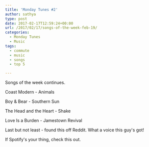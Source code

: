 ```yaml
---
title: 'Monday Tunes #2'
author: sathya
type: post
date: 2017-02-17T12:59:24+00:00
url: /2017/02/17/songs-of-the-week-feb-19/
categories:
  - Monday Tunes
  - Music
tags:
  - commute
  - music
  - songs
  - top 5

---
```

Songs of the week continues.

<!--more-->

Coast Modern - Animals  


Boy & Bear - Southern Sun  


The Head and the Heart - Shake  


Love Is a Burden - Jamestown Revival  


Last but not least - found this off Reddit. What a voice this guy's got!  


If Spotify's your thing, check this out.